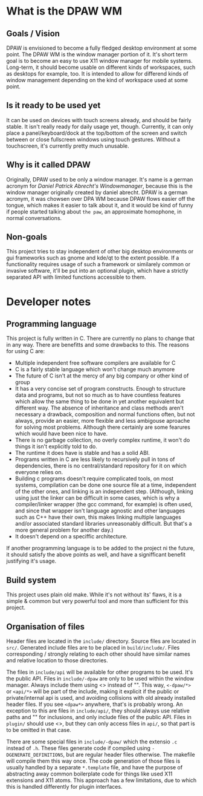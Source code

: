 # What is the DPAW WM

## Goals / Vision

DPAW is envisioned to become a fully fledged desktop environment at some point.
The DPAW WM is the window manager portion of it. It's short term goal is to become
an easy to use X11 window manager for mobile systems. Long-term, it should become
usable on different kinds of workspaces, such as desktops for example, too. It
is intended to allow for differend kinds of window management depending on the
kind of workspace used at some point.

## Is it ready to be used yet

It can be used on devices with touch screens already, and should be fairly stable.
It isn't really ready for daily usage yet, though. Currently, it can only place
a panel/keyboard/dock at the top/bottom of the screen and switch between or close
fullscreen windows using touch gestures. Without a touchscreen, it's currently
pretty much unusable.

## Why is it called DPAW

Originally, DPAW used to be only a window manager.
It's name is a german acronym for *Daniel Patrick Abrecht's Windowmanager*, because this
is the window manager originally created by daniel abrecht. DPAW is a german acronym, it
was chowsen over DPA WM because DPAW flows easier off the tongue, which makes it easier
to talk about it, and it would be kind of funny if people started talking about `the paw`,
an approximate homophone, in normal conversations.

## Non-goals

This project tries to stay independent of other big desktop environments or gui frameworks
such as gnome and kde/qt to the extent possible. If a functionality requires usage of
such a framework or similarely common or invasive software, it'll be put into an optional
plugin, which have a strictly separated API with limited functions accessible to them.


# Developer notes

## Programming language

This project is fully written in C. There are currently no plans to change that in any way.
There are benefitts and some drawbacks to this. The reasons for using C are:
* Multiple independent free software compilers are available for C
* C is a fairly stable language which won't change much anymore
* The future of C isn't at the mercy of any big company or other kind of group
* It has a very concise set of program constructs. Enough to structure data and programs,
  but not so much as to have countless features which allow the same thing to be done in yet
  another equivalent but different way. The absence of inheritance and class methods aren't
  necessary a drawback, composition and normal functions often, but not always, provide an easier,
  more flexible and less ambigouse aproache for solving most problems. Although there certainly
  are some fearures which would have been nice to have.
* There is no garbage collection, no overly complex runtime, it won't do things it isn't explicitly told to do.
* The runtime it does have is stable and has a solid ABI.
* Programs written in C are less likely to recursively pull in tons of dependencies, there is no central/standard
  repository for it on which everyone relies on.
* Building c programs doesn't require complicated tools, on most systems, compilation can be done one source
  file at a time, independent of the other ones, and linking is an independent step. (Although, linking
  using just the linker can be difficult in some cases, which is why a compiler/linker wrapper
  (the gcc command, for example) is often used, and since that wrapper isn't language agnostic
  and other languages such as C++ have their own, this makes linking multiple languages and/or
  associated standard libraries unreasonably difficult. But that's a more general problem
  for another day.)
* It doesn't depend on a speciffic architecture.

If another programming language is to be added to the project ni the future, it should
satisfy the above points as well, and have a signifficant benefit justifying it's usage.

## Build system

This project uses plain old make. While it's not without its' flaws, it is a simple & common
but very powerful tool and more than sufficient for this project.

## Organisation of files

Header files are located in the `include/` directory. Source files are located in `src/`.
Generated include files are to be placed in `build/include/`. Files corresponding / strongly
relating to each other should have similar names and relative location to those directories.

The files in `include/api` will be available for other programs to be used. It's the public API.
Files in `include/-dpaw` are only to be used within the window manager. Always include them
using <> instead of "". This way, `<-dpaw/*>` or `<api/*>` will be part of the include,
making it explicit if the public or private/internal api is used, and avoiding collisions with
old already installed header files. If you see `<dpaw*>` anywhere, that's is probably wrong.
An exception to this are files in `include/api/`, they should always use relative paths and ""
for inclusions, and only include files of the public API. Files in `plugin/` should use <>,
but they can only access files in `api/`, so that part is to be omitted in that case.

There are some special files in `include/-dpaw/` which the extensio `.c` instead of `.h`.
These files generate code if compiled using `-DGENERATE_DEFINITIONS`, but are regular header
files otherwise. The makefile will compile them this way once. The code generation of
those files is usually handled by a separate `*.template` file, and have the purpose
of abstracting away common boilerplate code for things like used X11 extensions and X11 atoms.
This approach has a few limitations, due to which this is handled differently for plugin
interfaces.

